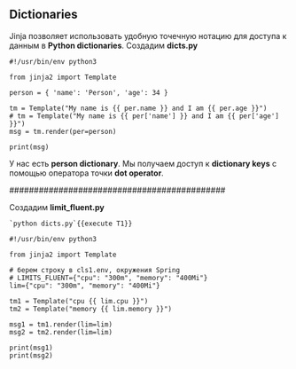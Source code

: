 ## Dictionaries

Jinja позволяет использовать удобную точечную нотацию для доступа к данным в **Python dictionaries**.
Создадим **dicts.py**

```
#!/usr/bin/env python3

from jinja2 import Template

person = { 'name': 'Person', 'age': 34 }

tm = Template("My name is {{ per.name }} and I am {{ per.age }}")
# tm = Template("My name is {{ per['name'] }} and I am {{ per['age'] }}")
msg = tm.render(per=person)

print(msg)
```

У нас есть **person dictionary**. Мы получаем доступ к **dictionary keys** с помощью оператора точки **dot operator**.

############################################

Создадим **limit_fluent.py**


```
`python dicts.py`{{execute T1}}

#!/usr/bin/env python3

from jinja2 import Template

# берем строку в cls1.env, окружения Spring
# LIMITS_FLUENT={"cpu": "300m", "memory": "400Mi"}
lim={"cpu": "300m", "memory": "400Mi"}

tm1 = Template("cpu {{ lim.cpu }}")
tm2 = Template("memory {{ lim.memory }}")

msg1 = tm1.render(lim=lim)
msg2 = tm2.render(lim=lim)

print(msg1)
print(msg2)
```
